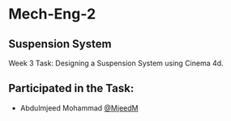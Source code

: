 # Mech-Eng-2
## Suspension System
Week 3 Task: Designing a Suspension System using Cinema 4d.
## Participated in the Task: 
- Abdulmjeed Mohammad [@MjeedM](https://github.com/MjeedM)

